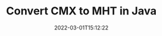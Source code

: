 ---
############################# Static ############################
layout: "auto-gen-conversion"
date: 2022-03-01T15:12:22
draft: false
otherformats: bmp dcm emf emz gif ico jp2 jpeg jpg png pps ppsx ppt pptx psb psd svg svgz tga tif tiff webp wmf wmz
breadcrumb: CMX to MHT in Java

############################# Head ############################
head_title: "Convert CMX to MHT in Java"
head_description: "CMX to MHT conversion in Java with a few lines of code. Convert over 160 file formats using the GroupDocs Document Conversion API for Java."

############################# Header ############################
title: "Convert CMX to MHT in Java"
description: "CMX to MHT conversion with a few lines of Java code"
bg_image: "https://cms.admin.containerize.com/templates/aspose/App_Themes/V3/images/bg/header1.png"
bg_overlay: false
button:
    enable: true

############################# SubMenu ############################
submenu:
    enable: true

    left:
        img_alt: "GroupDocs.Conversion for Java"
        image: "https://cms.admin.containerize.com/templates/groupdocs/images/product-logos/90x90-noborder/groupdocs-conversion-java.png"
        product: "GroupDocs.Conversion"
        platform: "Java"

    

############################# About ############################
about:
    enable: true
    title: "About GroupDocs.Conversion for Java API"
    content: |
        [GroupDocs.Conversion for Java](https://products.groupdocs.com/conversion/java/) is an advanced file format conversion API for converting between popular image and document formats such as Microsoft Office, OpenDocument, PDF, HTML, email, CAD. and much more with just a few lines of code. The native API automatically detects the formats of the original documents and offers many options for customizing the converted documents. Along with the function of extracting information from a document, it also supports caching of the conversion results to the local disk by default. However, any type of cache storage can be supported by implementing the appropriate interfaces - Amazon S3, Dropbox, Google Drive, Windows Azure, Reddis, or any others.
    

overview:
    enable: true
    content: |
        Convert your CMX files to MHT files in Java. It only takes a couple of lines of Java code on any platform of your choice, such as Windows, Linux, macOS.
        You can try converting CMX to MHT for free and evaluate the quality of the conversion results.
        Along with simple file conversion scripts, you can try more sophisticated options for loading the CMX source file and storing the MHT output.
        
        For example, for the source file CMX, you can use the following upload options:

        * automatic detection of the file format;
        * specify a password for protected files (if the file format supports it);
        * replace missing fonts to preserve the appearance of the document.

        There are also advanced conversion options for the MHT file:

        * convert a specific page of a document or a range of pages;
        * add a watermark to the converted MHT.

        Once the conversion is complete, you can save the MHT file to your local file path or to any third party storage such as FTP, Amazon S3, Google Drive, Dropbox etc.
        Please note - to convert CMX to MHT, you do not need to install any additional software, such as MS Office, Open Office, Adobe Acrobat Reader etc. 


############################# Steps ############################
steps:
    enable: true
    title_left: "Steps to Convert CMX to MHT in Java"
    content_left: |
        [GroupDocs.Conversion](https://products.groupdocs.com/conversion/java/) allows developers to easily convert a CMX file to MHT with a few lines of code.

        * Create a new instance of the Converter class and upload the file CMX with the full path
        * Set ConvertOptions for document type to MHT.
        * Call the convert() method and pass the document name (full path) and format (MHT) as a parameter
        
    title_right: "System Requirements"
    content_right: |
        Basic conversion using GroupDocs.Conversion for the Java API can be done with just a few lines of code. Our APIs are supported on all major platforms and operating systems. Before executing the code below, make sure you have the following prerequisites installed on your system.

        * Operating systems: Microsoft Windows, Linux, MacOS
        * Development environment: NetBeans, Intellij IDEA, Eclipse, etc.
        * Java runtime: J2SE 6.0 and above
        * Get the latest GroupDocs.Conversion for Java from [Maven](https://repository.groupdocs.com/webapp/#/artifacts/browse/tree/General/repo/com/groupdocs/groupdocs-conversion)
        
    code: |
        ```java
        // Load source file CMX for conversion
        Converter converter = new Converter("input.cmx");
        // Prepare conversion options for target format MHT
        ConvertOptions convertOptions = new FileType().fromExtension("mht").getConvertOptions();
        // Convert to MHT format
        converter.convert("output.mht", convertOptions);
        
        ```
        
demos:
    enable: true
    title: "CMX to MHT Live Demo"
    content: |
       Convert CMX to MHT now by visiting the [GroupDocs.Conversion App](https://products.groupdocs.app/conversion/family) website. The free demo has the following benefits
       

more_formats:
    enable: true
    title: "Other supported CMX conversions in Java"
    content: "You can also convert CMX to many other file formats. Please see the list below."
       
       
back_to_top:
    enable: true
---